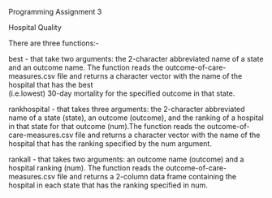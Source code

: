 Programming Assignment 3

Hospital Quality

There are three functions:- 

best         - that take two arguments:  the 2-character abbreviated name of a state and an 
               outcome name. The function reads the outcome-of-care-measures.csv file and returns 
               a character vector with  the name  of  the  hospital  that  has  the  best  
               (i.e.lowest)  30-day  mortality  for  the specified  outcome in that state. 

rankhospital - that takes three arguments:  the 2-character abbreviated name of a state (state), 
               an outcome (outcome), and the ranking of a hospital in that state for that outcome 
               (num).The function reads the outcome-of-care-measures.csv file and returns a 
               character vector with the name of the hospital that has the ranking specified by 
               the num argument.
               
rankall      - that takes two arguments: an outcome name (outcome) and a hospital ranking (num).
               The function reads the outcome-of-care-measures.csv file and returns a 2-column 
               data frame containing the hospital in each state that has the ranking specified in 
               num.
